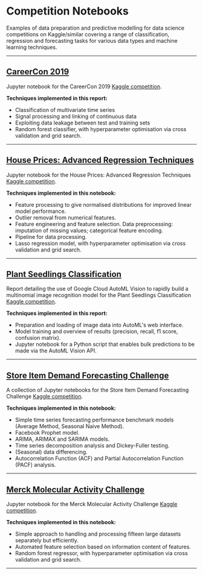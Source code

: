 # Competition Notebooks

Examples of data preparation and predictive modelling for data science competitions on Kaggle/similar covering a range of classification, regression and forecasting tasks for various data types and machine learning techniques.

---

## [CareerCon 2019](CareerCon2019/CareerCon2019.ipynb)
Jupyter notebook for the CareerCon 2019 [Kaggle competition](https://www.kaggle.com/c/career-con-2019).

**Techniques implemented in this report:**
- Classification of multivariate time series
- Signal processing and linking of continuous data
- Exploiting data leakage between test and training sets
- Random forest classifier, with hyperparameter optimisation via cross validation and grid search.

---

## [House Prices: Advanced Regression Techniques](HousePricesAdvancedRegression/HousePricesLinearModel.ipynb)
Jupyter notebook for the House Prices: Advanced Regression Techniques [Kaggle competition](https://www.kaggle.com/c/house-prices-advanced-regression-techniques).

**Techniques implemented in this notebook:**
- Feature processing to give normalised distributions for improved linear model performance.
- Outlier removal from numerical features.
- Feature engineering and feature selection. Data preprocessing: imputation of missing values; categorical feature encoding.
- Pipeline for data processing.
- Lasso regression model, with hyperparameter optimisation via cross validation and grid search.

---

## [Plant Seedlings Classification](PlantSeedlingsClassification)
Report detailing the use of Google Cloud AutoML Vision to rapidly build a multinomial image recognition model for the Plant Seedlings Classification [Kaggle competition](https://www.kaggle.com/c/plant-seedlings-classification).

**Techniques implemented in this report:**
- Preparation and loading of image data into AutoML's web interface.
- Model training and overview of results (precision, recall, f1 score, confusion matrix).
- Jupyter notebook for a Python script that enables bulk predictions to be made via the AutoML Vision API.

---

## [Store Item Demand Forecasting Challenge](StoreItemDemand)
A collection of Jupyter notebooks for the Store Item Demand Forecasting Challenge [Kaggle competition](https://www.kaggle.com/c/demand-forecasting-kernels-only).

**Techniques implemented in this notebook:**
- Simple time series forecasting performance benchmark models (Average Method, Seasonal Naive Method).
- Facebook Prophet model.
- ARIMA, ARIMAX and SARIMA models.
- Time series decomposition analysis and Dickey-Fuller testing.
- (Seasonal) data differencing.
- Autocorrelation Function (ACF) and Partial Autocorrelation Function (PACF) analysis.

---

## [Merck Molecular Activity Challenge](MolecularActivity/MolecularActivity.ipynb)
Jupyter notebook for the Merck Molecular Activity Challenge [Kaggle competition](https://www.kaggle.com/c/MerckActivity).

**Techniques implemented in this notebook:**
- Simple approach to handling and processing fifteen large datasets separately but efficiently.
- Automated feature selection based on information content of features.
- Random forest regressor, with hyperparameter optimisation via cross validation and grid search.

---
